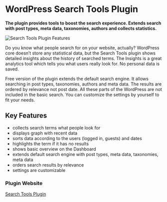 # WordPress Search Tools Plugin
**The plugin provides tools to boost the search experience. Extends search with post types, meta data, taxonomies, authors and collects statistics.**

![Search Tools Plugin Features](http://assets.wpsearchtools.com/images/wp-search-tools-wporg-banner.png "WP Search Tools Plugin Features")

Do you know what people search for on your website, actually? WordPress core doesn’t store any statistical data, but the Search Tools plugin shows detailed insights about the history of searched terms. The Insights is a great analytics tool which tells you what users really look for. No personal data is saved.

Free version of the plugin extends the default search engine. It allows searching in post types, taxonomies, authors and meta data. The results are ordered by relevance not post date. All these parts of the WordPress are not included in the basic search. You can customize the settings by yourself to fit your needs.

## Key Features

- collects search terms what people look for
- displays graph with recent data
- sorts data according to the users (logged in, guests) and dates
- highlights the term if it has no results
- shows basic overview on the Dashboard
- extends default search engine with post types, meta data, taxonomies, meta data
- orders search results by relevance
- settings are customizable

### Plugin Website

[Search Tools Plugin](https://www.wpsearchtools.com)
